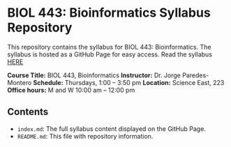 # BIOL 443: Bioinformatics Syllabus Repository

This repository contains the syllabus for BIOL 443: Bioinformatics. The syllabus is hosted as a GitHub Page for easy access. Read the syllabus [HERE]()

**Course Title:** BIOL 443, Bioinformatics
**Instructor:**   Dr. Jorge Paredes-Montero
**Schedule:**     Thursdays, 1:00 – 3:50 pm
**Location:**     Science East, 223
**Office hours:** M and W 10:00 am – 12:00 pm

## Contents
- `index.md`: The full syllabus content displayed on the GitHub Page.
- `README.md`: This file with repository information.
